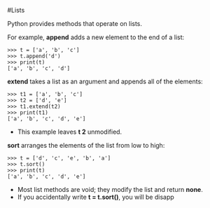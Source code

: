 #Lists 

Python provides methods that operate on lists.

For example, **append** adds a new element to the end of a list:
```
>>> t = ['a', 'b', 'c']
>>> t.append('d')
>>> print(t)
['a', 'b', 'c', 'd']
```

**extend** takes a list as an argument and appends all of the elements:
```
>>> t1 = ['a', 'b', 'c']
>>> t2 = ['d', 'e']
>>> t1.extend(t2)
>>> print(t1)
['a', 'b', 'c', 'd', 'e']
```
- This example leaves **t 2** unmodified.

**sort** arranges the elements of the list from low to high:
```
>>> t = ['d', 'c', 'e', 'b', 'a']
>>> t.sort()
>>> print(t)
['a', 'b', 'c', 'd', 'e']
```
- Most list methods are void; they modify the list and return **none**.
- If you accidentally write **t = t.sort()**, you will be disapp